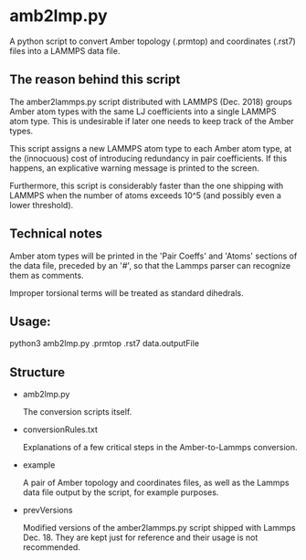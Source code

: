 # amb2lmp.py

A python script to convert Amber topology (.prmtop) and coordinates (.rst7) files into a LAMMPS data file.

## The reason behind this script

The amber2lammps.py script distributed with LAMMPS (Dec. 2018) groups Amber atom types with the same LJ coefficients into a single LAMMPS atom type. This is undesirable if later one needs to keep track of the Amber types.

This script assigns a new LAMMPS atom type to each Amber atom type, at the (innocuous) cost of introducing redundancy in pair coefficients. If this happens, an explicative warning message is printed to the screen. 

Furthermore, this script is considerably faster than the one shipping with LAMMPS when the number of atoms exceeds 10^5 (and possibly even a lower threshold). 

## Technical notes

Amber atom types will be printed in the 'Pair Coeffs' and 'Atoms' sections of the data file, preceded by an '#', so that the Lammps parser can recognize them as comments. 

Improper torsional terms will be treated as standard dihedrals. 

## Usage: 

python3 amb2lmp.py .prmtop .rst7 data.outputFile

## Structure

- amb2lmp.py

    The conversion scripts itself.

- conversionRules.txt

    Explanations of a few critical steps in the Amber-to-Lammps conversion.

- example

    A pair of Amber topology and coordinates files, as well as the Lammps data file output by the script, for example purposes. 

- prevVersions

    Modified versions of the amber2lammps.py script shipped with Lammps Dec. 18. They are kept just for reference and their usage is not recommended. 